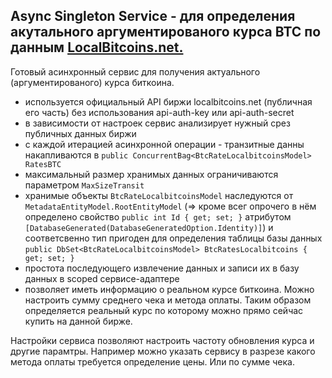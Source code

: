 ## Async Singleton Service - для определения акутального аргументированого курса BTC по данным [LocalBitcoins.net.](http://localbitcoins.net)

Готовый асинхронный сервис для получения актуального (аргументированого) курса биткоина.

- используется официальный API биржи localbitcoins.net (публичная его часть) без использования api-auth-key или api-auth-secret
- в зависимости от настроек сервис анализирует нужный срез публичных данных биржи
- с каждой итерацией асинхронной операции - транзитные данны накапливаются в `public ConcurrentBag<BtcRateLocalbitcoinsModel> RatesBTC`
- максимальный размер хранимых данных ограничиваются параметром `MaxSizeTransit`
- хранимые объекты `BtcRateLocalbitcoinsModel` наследуются от `MetadataEntityModel.RootEntityModel` (=> кроме всег опрочего в нём определено свойство `public int Id { get; set; }` атрибутом `[DatabaseGenerated(DatabaseGeneratedOption.Identity)]`) и соответсвенно тип пригоден для определения таблицы базы данных `public DbSet<BtcRateLocalbitcoinsModel> BtcRatesLocalbitcoins { get; set; }`
- простота последующего извлечение данных и записи их в базу данных в scoped сервисе-адаптере
- позволяет иметь информацию о реальном курсе биткоина. Можно настроить сумму среднего чека и метода оплаты. Таким образом определяется реальный курс по которому можно прямо сейчас купить на данной бирже.

Настройки сервиса позволяют настроить частоту обновления курса и другие парамтры. Например можно указать сервису в разрезе какого метода оплаты требуется определение цены. Или по сумме чека.